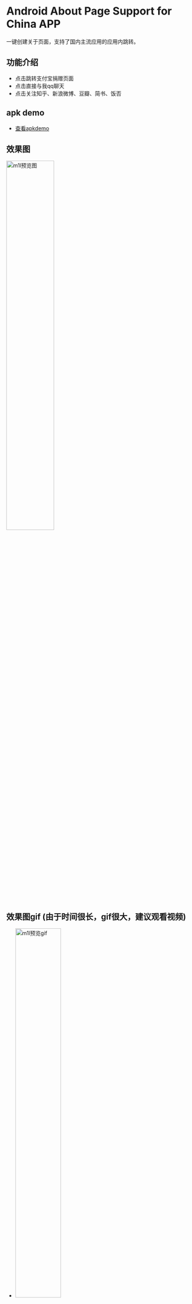 # Android About Page Support for China APP
一键创建关于页面，支持了国内主流应用的应用内跳转。

## 功能介绍
- 点击跳转支付宝捐赠页面
- 点击直接与我qq聊天
- 点击关注知乎、新浪微博、豆瓣、简书、饭否

## apk demo
- [查看apkdemo](https://github.com/sunxu3074/android-about-page/blob/master/resources/demo.apk)

## 效果图
<img src="/resources/m1l_preview.png" width="50%" height="50%" alt="m1l预览图"/>

## 效果图gif (由于时间很长，gif很大，建议观看视频)
- <img src="/resources/preview_video.gif" width="50%" height="50%" alt="m1l预览gif"/>
- [优酷观看](http://v.youku.com/v_show/id_XMTgzOTkyMDQ2MA)
- [Youtube观看](https://www.youtube.com/watch?v=vab9m76BfYY)

## 导入姿势

```java

compile 'xyz.isunxu:about-page:1.0.0'

```


## 代码示例
```java
View aboutPage = new AboutPage(this)
                .isRTL(false)
                .setImage(R.drawable.ic_cn_preview)
                .setDescription("在原有aboutpage基础上支持了中国主流应用，包括：支付宝、知乎、新浪微博、qq、饭否、简书、豆瓣。由于应用内部限制暂时不支持：微信、Acfun、Bilibili、掘金。")
                .addGroup("Support for China APP")
                .addAlipay("aex06786lptrb4cy1g54w15")
                .addQQ("393353762")
                .addZhihu("taken2016")
                .addSinaWeibo("1291760303")
                .addDouban("39114237")
                .addJianshu("d86f33ff1f72")
                .addFanfou("wangxing")
                .addGoldXitu("56eac9bdb0146000293a233b");
                
setContentView(aboutPage);
```

## 说明 (饭否是用了蘑菇饭作为默认应用)

| 应用名称        | 版本名称  |
| :------------- |-----:|
| 支付宝 | 9.9.5|
| 知乎 | 4.10.1 (443)|
| 新浪微博 | 6.3.1|
| QQ | 6.5.8.2910|
| 饭否 | 1.5.5|
| 简书 | 1.11.5 |
| 豆瓣 | 4.7.0 (85) |

## 感谢

- [在线反编译](http://www.javadecompilers.com/)
- [AlipayZeroSdk](https://github.com/fython/AlipayZeroSdk)
- [TopActivity](https://github.com/109021017/android-TopActivity)
- 反编译不易，望大家支持，欢迎支付宝赞赏我...





- - - - - - - - - - 
#### 原工程Readme
- - - - - - - - - - 
## Android About Page
Create an awesome About Page for your Android App in 2 minutes

<img src="/resources/cover.png" width="80%" alt="Android About Page Cover"/>

This library allows to generate beautiful About Pages with less effort, it's fully customizable and supports opening specific intent

```java
View aboutPage = new AboutPage(this)
  .isRTL(false)
  .setImage(R.drawable.dummy_image)
  .addItem(versionElement)
  .addItem(adsElement)
  .addGroup("Connect with us")
  .addEmail("elmehdi.sakout@gmail.com")
  .addWebsite("http://medyo.github.io/")
  .addFacebook("the.medy")
  .addTwitter("medyo80")
  .addYoutube("UCdPQtdWIsg7_pi4mrRu46vA")
  .addPlayStore("com.ideashower.readitlater.pro")
  .addGitHub("medyo")
  .addInstagram("medyo80")
  .create();
```

## Setup
Available on Jcenter, Maven and JitPack

```groovy
compile 'com.github.medyo:android-about-page:1.1.1'
```


## Usage
### 1. Add Description

```java
setDescription(String)
```

### 2. Add Image
```java
setImage(Int)
```

### 3. Add predefined Social network
The library has already some predefined social networks like :  

* Facebook
* Twitter
* Instagram
* Youtube
* PlayStore

```java
addFacebook(String PageID)
addTwitter(String AccountID)
addYoutube(String AccountID)
addPlayStore(String PackageName)
addInstagram(String AccountID)
addGitHub(String AccountID)
```

### 4. Add Custom Element
For example `app version` :

```java
Element versionElement = new Element();
versionElement.setTitle("Version 6.2");
addItem(versionElement)
```

### 5. Available attributes for Element Class

| Function        | Description  |
| ------------- |:-------------:| -----:|
| setTitle(String) | Set title of the element|
| setColor(Int) | Set color of the element|
| setIcon(Int) | Set icon of the element|
| setValue(String) | Set Element value like Facebook ID|
| setTag(String) | Set a unique tag value to the element|
| setIntent(Intent) | Set an intent to be called on `onClickListener` |
| setGravity(Gravity) | Set a Gravity for the element  |
| setOnClickListener(View.OnClickListener) | If `intent` isn't suitable for you need, implement your custom behaviour by overriding the click listener|


## Sample Project
[medyo/android-about-page/app/](https://github.com/medyo/android-about-page/tree/master/app)

## Translations
The library does supports the following languages :

* English (default)
* German (by [vanniktech](https://github.com/vanniktech))
* Italian (by [greenaddress](https://github.com/greenaddress))
* Croatian (by [skmlcd](https://github.com/skmlcd))
* Arabic (by [zecharyah](https://github.com/zecharyah))
* Slovenian (by [skmlcd](https://github.com/skmlcd))
* Ukrainian (by [NumezmaT](https://github.com/NumezmaT))
* Russian (by [NumezmaT](https://github.com/NumezmaT))
* Romanian (by [Vally79](https://github.com/Vally79))
* Portuguese Brazil (by [rbaprado](https://github.com/rbaprado))
* French (by [medyo](https://github.com/medyo))
* Simplified Chinese (by [whiskeyfei](https://github.com/whiskeyfei))
* Spanish (by [danramirez](https://github.com/danramirez))
* Japanese (by [chibatching](https://github.com/chibatching))
* Turkish (by [tekseker](https://github.com/tekseker))
* Catalan (by [unxavi](https://github.com/unxavi))
* Czech (by [semanticer](https://github.com/semanticer))
* Hungarian (by [jbarat](https://github.com/jbarat))
* Korean (by [Alfex4936](https://github.com/Alfex4936))

Please make a Pull request to add a new language.

## ProGuard
Nothing to include

## License

~~~
The MIT License (MIT)
Copyright (c) 2016 Mehdi Sakout

Permission is hereby granted, free of charge, to any person obtaining a copy of this software and associated documentation files (the "Software"), to deal in the Software without restriction, including without limitation the rights to use, copy, modify, merge, publish, distribute, sublicense, and/or sell copies of the Software, and to permit persons to whom the Software is furnished to do so, subject to the following conditions:

The above copyright notice and this permission notice shall be included in all copies or substantial portions of the Software.

THE SOFTWARE IS PROVIDED "AS IS", WITHOUT WARRANTY OF ANY KIND, EXPRESS OR IMPLIED, INCLUDING BUT NOT LIMITED TO THE WARRANTIES OF MERCHANTABILITY, FITNESS FOR A PARTICULAR PURPOSE AND NONINFRINGEMENT. IN NO EVENT SHALL THE AUTHORS OR COPYRIGHT HOLDERS BE LIABLE FOR ANY CLAIM, DAMAGES OR OTHER LIABILITY, WHETHER IN AN ACTION OF CONTRACT, TORT OR OTHERWISE, ARISING FROM, OUT OF OR IN CONNECTION WITH THE SOFTWARE OR THE USE OR OTHER DEALINGS IN THE SOFTWARE.
~~~
